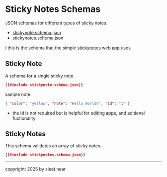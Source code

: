 # Sticky Notes Schemas
JSON schemas for different types of sticky notes.

- [stickynote.schema.json](./stickynote.schema.json)
- [stickynotes.schema.json](./stickynotes.schema.json)

ℹ️ this is the schema that the simple  [stickynotes](https://stickynotes.near.page/) web app uses

## Sticky Note

A schema for a single sticky note.

```json
{{#include stickynote.schema.json}}
```

sample note:
```json
{ "color": "yellow", "note": "Hello World!", "id": "1" }
```

- the id is not required but is helpful for editing apps, and aditional fuctionality

## Sticky Notes

This schema validates an array of sticky notes.

```json
{{#include stickynotes.schema.json}}
```



---

copyright: 2025 by sleet.near